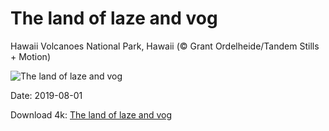 # The land of laze and vog

Hawaii Volcanoes National Park, Hawaii (© Grant Ordelheide/Tandem Stills + Motion)

![The land of laze and vog](https://bing.com/th?id=OHR.LavaFlows_EN-US3642057889_UHD.jpg&rf=LaDigue_UHD.jpg&pid=hp&w=1024&h=576)

Date: 2019-08-01

Download 4k: [The land of laze and vog](https://bing.com/th?id=OHR.LavaFlows_EN-US3642057889_UHD.jpg&rf=LaDigue_UHD.jpg&pid=hp&w=3840&h=2160)

